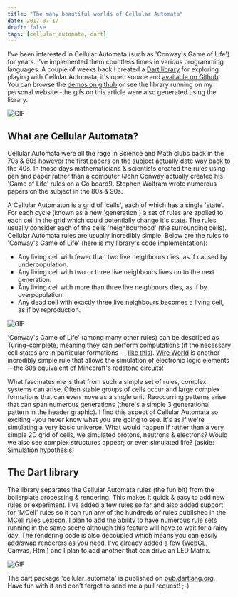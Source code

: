```yaml
---
title: "The many beautiful worlds of Cellular Automata"
date: 2017-07-17
draft: false
tags: [cellular_automata, dart]
---
```


I've been interested in Cellular Automata (such as 'Conway's Game of Life') for years. I've implemented them countless times in various programming languages. A couple of weeks back I created a [Dart library](https://pub.dev/packages/cellular_automata) for exploring playing with Cellular Automata, it's open source and [available on Github](https://github.com/jimmyff/cellular_automata). You can browse the [demos on github](https://jimmyff.github.io/cellular_automata/) or see the library running on my personal website -the gifs on this article were also generated using the library.

![GIF](1.gif#pixelate "Cellular Automata rule set: 'Star Wars' with a random seed")

## What are Cellular Automata?

Cellular Automata were all the rage in Science and Math clubs back in the 70s & 80s however the first papers on the subject actually date way back to the 40s. In those days mathematicians & scientists created the rules using pen and paper rather than a computer (John Conway actually created his 'Game of Life' rules on a Go board!). Stephen Wolfram wrote numerous papers on the subject in the 80s & 90s.

A Cellular Automaton is a grid of 'cells', each of which has a single 'state'. For each cycle (known as a new 'generation') a set of rules are applied to each cell in the grid which could potentially change it's state. The rules usually consider each of the cells 'neighbourhood' (the surrounding cells). Cellular Automata rules are usually incredibly simple. Below are the rules to 'Conway's Game of Life' ([here is my library's code implementation](https://github.com/jimmyff/cellular_automata/blob/master/lib/src/rules/game_of_life.dart)):

- Any living cell with fewer than two live neighbours dies, as if caused by underpopulation.
- Any living cell with two or three live neighbours lives on to the next generation.
- Any living cell with more than three live neighbours dies, as if by overpopulation.
- Any dead cell with exactly three live neighbours becomes a living cell, as if by reproduction.

![GIF](2.gif#pixelate "'Conway's Game of Life' with a patterned seed")

'Conway's Game of Life' (among many other rules) can be described as [Turing-complete](https://en.wikipedia.org/wiki/Turing_completeness), meaning they can perform computations (if the necessary cell states are in particular formations — [like this](http://rendell-attic.org/gol/tm.htm)). [Wire World](https://en.wikipedia.org/wiki/Wireworld) is another incredibly simple rule that allows the simulation of electronic logic elements —the 80s equivalent of Minecraft's redstone circuits!

What fascinates me is that from such a simple set of rules, complex systems can arise. Often stable groups of cells occur and large complex formations that can even move as a single unit. Reoccurring patterns arise that can span numerous generations (there's a simple 3 generational pattern in the header graphic). I find this aspect of Cellular Automata so exciting -you never know what you are going to see. It's as if we're simulating a very basic universe. What would happen if rather than a very simple 2D grid of cells, we simulated protons, neutrons & electrons? Would we also see complex structures appear; or even simulated life? (aside: [Simulation hypothesis](https://en.wikipedia.org/wiki/Simulation_hypothesis))

## The Dart library

The library separates the Cellular Automata rules (the fun bit) from the boilerplate processing & rendering. This makes it quick & easy to add new rules or experiment. I've added a few rules so far and also added support for 'MCell' rules so it can run any of the hundreds of rules published in the [MCell rules Lexicon](http://www.mirekw.com/ca/rullex_rtab.html). I plan to add the ability to have numerous rule sets running in the same scene although this feature will have to wait for a rainy day. The rendering code is also decoupled which means you can easily add/swap renderers as you need, I've already added a few (WebGL, Canvas, Html) and I plan to add another that can drive an LED Matrix.

![GIF](3.gif#pixelate "'Brain's Brain' with a patterned seed")

The dart package 'cellular_automata' is published on [pub.dartlang.org](https://pub.dev/packages/cellular_automata). Have fun with it and don't forget to send me a pull request! ;-)